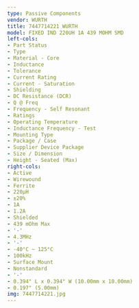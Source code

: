 ```yaml
---
type: Passive Components
vendor: WURTH
title: 7447714221 WURTH
model: FIXED IND 220UH 1A 439 MOHM SMD
left-cols:
- Part Status
- Type
- Material - Core
- Inductance
- Tolerance
- Current Rating
- Current - Saturation
- Shielding
- DC Resistance (DCR)
- Q @ Freq
- Frequency - Self Resonant
- Ratings
- Operating Temperature
- Inductance Frequency - Test
- Mounting Type
- Package / Case
- Supplier Device Package
- Size / Dimension
- Height - Seated (Max)
right-cols:
- Active
- Wirewound
- Ferrite
- 220µH
- ±20%
- 1A
- 1.2A
- Shielded
- 439 mOhm Max
- '-'
- 4.3MHz
- '-'
- -40°C ~ 125°C
- 100kHz
- Surface Mount
- Nonstandard
- '-'
- 0.394" L x 0.394" W (10.00mm x 10.00mm)
- 0.197" (5.00mm)
img: 7447714221.jpg
---
```


